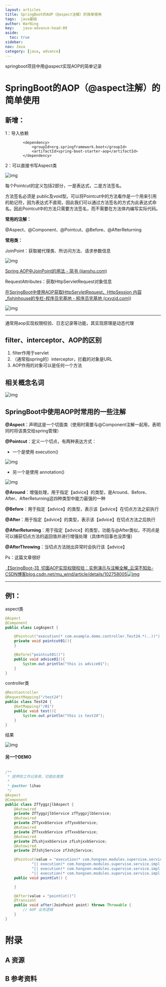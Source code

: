 ```yaml
---
layout: articles
title: SpringBoot的AOP（@aspect注解）的简单使用
tags:  java基础
author: WarNing
key:    java-advance-head-09
aside:
  toc: true
sidebar:
nav: Java
category: [java, advance]
---
```




springboot项目中用@aspect实现AOP的简单记录

<!--more-->
# SpringBoot的AOP（@aspect注解）的简单使用



## 新增：

1：导入依赖

```text
        <dependency>
            <groupId>org.springframework.boot</groupId>
            <artifactId>spring-boot-starter-aop</artifactId>
        </dependency>
```

2：可以直接书写Aspect类

![img](https://pic2.zhimg.com/80/v2-65d9a00f6880c6edd0a584a23b64c8cd_720w.jpg)

每个Pointcut的定义包括2部分，一是表达式，二是方法签名。

方法签名必须是 public及void型。可以将Pointcut中的方法看作是一个用来引用的助记符，因为表达式不直观，因此我们可以通过方法签名的方式为此表达式命名。因此Pointcut中的方法只需要方法签名，而不需要在方法体内编写实际代码。

**常用的注解：**

@Aspect、@Component、@Pointcut、@Before、@AfterReturning

**常用类：**

JoinPoint：获取被代理类、所访问方法、请求参数信息

![img](https://pic1.zhimg.com/80/v2-090d995e9f7e10be4e23671362eee81c_720w.jpg)



[Spring AOP中JoinPoint的用法 - 简书 (jianshu.com)](https://www.jianshu.com/p/90881bfc3241)



RequestAttributes：获取HttpServletRequest对象信息

[在SpringBoot中使用AOP获取HttpServletRequest、HttpSession 内容_fishinhouse的专栏-程序员宅基地 - 程序员宅基地 (cxyzjd.com)](https://www.cxyzjd.com/article/fishinhouse/79896971))

![img](https://pic2.zhimg.com/80/v2-fd3ce4057f4ec5e9b215131a09d56ad5_720w.jpg)

------

通常用aop实现权限校验、日志记录等功能，其实现原理是动态代理

## filter、interceptor、AOP的区别

1. filter作用于servlet
2. （通常指spring的）interceptor，拦截的对象是URL
3. AOP作用的对象可以是任何一个方法

## 相关概念名词

![img](https://pic1.zhimg.com/80/v2-9c0e6fe3c18099cf6e2d4600f332de38_720w.jpg)

## SpringBoot中使用AOP时常用的一些注解

**@Aspect**：声明这是一个切面类（使用时需要与@Component注解一起用，表明同时将该类交给spring管理）

**@Pointcut**：定义一个切点，有两种表达方式：

- 一个是使用 execution()

![img](https://pic1.zhimg.com/80/v2-46589d3e8b0b66ceb41ab9be1e9aff7c_720w.png)

- 另一个是使用 annotation()

![img](https://pic2.zhimg.com/80/v2-42d6676d33ea290a8c8b097662267e99_720w.png)

**@Around**：增强处理，用于指定【advice】的类型，是Around、Before、After、AfterReturning这四种类型中能力最强的一种

**@Before**：用于指定【advice】的类型，表示该【advice】在切点方法之前执行

**@After**：用于指定【advice】的类型，表示该【advice】在切点方法之后执行

**@AfterReturning**：用于指定【advice】的类型，功能与@After类似，不同点是可以捕获切点方法的返回值并进行增强处理（具体咋回事也没弄懂）

**@AfterThrowing**：当切点方法抛出异常时会执行该【advice】



Ps：这篇文章很好

[【SpringBoot-3】切面AOP实现权限校验：实例演示与注解全解_云深不知处-CSDN博客blog.csdn.net/mu_wind/article/details/102758005![img](https://pic3.zhimg.com/v2-6759c265534bfb06e5f8de6a78a2abae_ipico.jpg)](https://link.zhihu.com/?target=https%3A//blog.csdn.net/mu_wind/article/details/102758005)

------

## 例1：

aspect类

```java
@Aspect
@Component
public class LogAspect {

    @Pointcut("execution(* com.example.demo.controller.Test24.*(..))")
    private void pointcut01(){
    }

    @Before("pointcut01()")
    public void advice01(){
        System.out.println("this is advice01");
    }
}
```

controller类

```java
@RestController
@RequestMapping("/test24")
public class Test24 {
    @GetMapping("/01")
    public void test(){
        System.out.println("this is test24");
    }
}
```

结果

![img](https://pic3.zhimg.com/80/v2-4be9279871156eb80b6aa6ac53ef9246_720w.jpg)



#### 另一个DEMO
```java

/**
 * 提押岗工作记录表，切面处理类
 *
 * @author lihao
 */
@Aspect
@Component
public class ZfTyggzjlbAspect {
	@Autowired
	private ZfTyggzjlbService zfTyggzjlbService;
	@Autowired
	private ZfTyxxbService zfTyxxbService;
	@Autowired
	private ZfTxxxbService zfTxxxbService;
	@Autowired
	private ZfLshjxxbService zfLshjxxbService;
	@Autowired
	private ZfJshjService zfJshjService;

	@Pointcut(value = "execution(* com.hongsen.modules.supervise.service.impl.ZfTxxxbServiceImpl.*(..)) " +
			"|| execution(* com.hongsen.modules.supervise.service.impl.ZfTyxxbServiceImpl.*(..)) " +
			"|| execution(* com.hongsen.modules.supervise.service.impl.ZfLshjxxbServiceImpl.*(..))"+
			"|| execution(* com.hongsen.modules.supervise.service.impl.ZfJshjServiceImpl.*(..))")
	public void pointCut() {

	}

	@After(value = "pointCut()")
	@Transient
	public void after(JoinPoint point) throws Throwable {
        // AOP 业务逻辑
	}
}

```

# 附录
## A 资源
## B 参考资料
